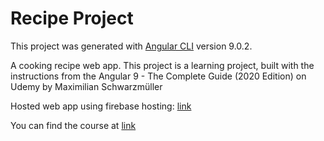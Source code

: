 # Recipe Project

This project was generated with [Angular CLI](https://github.com/angular/angular-cli) version 9.0.2.

A cooking recipe web app. This project is a learning project, built with the instructions from the Angular 9 - The Complete Guide (2020 Edition) on Udemy by Maximilian Schwarzmüller

Hosted web app using firebase hosting: [link](https://angular-recipe-3a349.firebaseapp.com/auth)

You can find the course at [link](https://www.udemy.com/course/the-complete-guide-to-angular-2/)